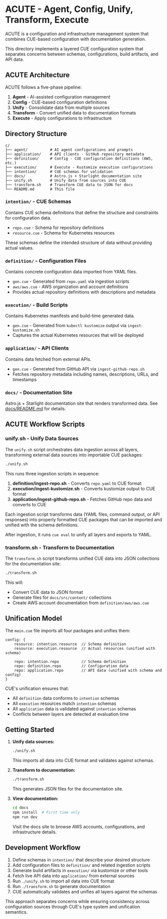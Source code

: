 # ACUTE - Agent, Config, Unify, Transform, Execute

ACUTE is a configuration and infrastructure management system that combines CUE-based configuration with documentation generation.

This directory implements a layered CUE configuration system that separates concerns between schemas, configurations, build artifacts, and API data.

## ACUTE Architecture

ACUTE follows a five-phase pipeline:

1. **Agent** - AI-assisted configuration management
2. **Config** - CUE-based configuration definitions
3. **Unify** - Consolidate data from multiple sources
4. **Transform** - Convert unified data to documentation formats
5. **Execute** - Apply configurations to infrastructure

## Directory Structure

```
c/
├── agent/          # AI agent configurations and prompts
├── application/    # API clients - GitHub repository metadata
├── definition/     # Config - CUE configuration definitions (AWS, etc.)
├── execution/      # Execute - Kustomize execution configurations
├── intention/      # CUE schemas for validation
├── docs/           # Astro.js + Starlight documentation site
├── unify.sh        # Unify data from sources into CUE
├── transform.sh    # Transform CUE data to JSON for docs
└── README.md       # This file
```

### `intention/` - CUE Schemas
Contains CUE schema definitions that define the structure and constraints for configuration data.

- `repo.cue` - Schema for repository definitions
- `resource.cue` - Schema for Kubernetes resources

These schemas define the intended structure of data without providing actual values.

### `definition/` - Configuration Files
Contains concrete configuration data imported from YAML files.

- `gen.cue` - Generated from `repo.yaml` via ingestion scripts
- `aws/aws.cue` - AWS organization and account definitions
- Provides actual repository definitions with descriptions and metadata

### `execution/` - Build Scripts
Contains Kubernetes manifests and build-time generated data.

- `gen.cue` - Generated from `kubectl kustomize` output via `ingest-kustomize.sh`
- Captures the actual Kubernetes resources that will be deployed

### `application/` - API Clients
Contains data fetched from external APIs.

- `gen.cue` - Generated from GitHub API via `ingest-github-repo.sh`
- Fetches repository metadata including names, descriptions, URLs, and timestamps

### `docs/` - Documentation Site
Astro.js + Starlight documentation site that renders transformed data. See [docs/README.md](docs/README.md) for details.

## ACUTE Workflow Scripts

### unify.sh - Unify Data Sources

The `unify.sh` script orchestrates data ingestion across all layers, transforming external data sources into importable CUE packages:

```bash
./unify.sh
```

This runs three ingestion scripts in sequence:

1. **definition/ingest-repo.sh** - Converts `repo.yaml` to CUE format
2. **execution/ingest-kustomize.sh** - Converts kustomize output to CUE format
3. **application/ingest-github-repo.sh** - Fetches GitHub repo data and converts to CUE

Each ingestion script transforms data (YAML files, command output, or API responses) into properly formatted CUE packages that can be imported and unified with the schema definitions.

After ingestion, it runs `cue eval` to unify all layers and exports to YAML.

### transform.sh - Transform to Documentation

The `transform.sh` script transforms unified CUE data into JSON collections for the documentation site:

```bash
./transform.sh
```

This will:
- Convert CUE data to JSON format
- Generate files for `docs/src/content/` collections
- Create AWS account documentation from `definition/aws/aws.cue`

## Unification Model

The `main.cue` file imports all four packages and unifies them:

```cue
config: {
    resource: intention.resource  // Schema definition
    resource: execution.resource  // Actual resources (unified with schema)

    repo: intention.repo          // Schema definition
    repo: definition.repo         // Configuration data
    repo: application.repo        // API data (unified with schema and config)
}
```

CUE's unification ensures that:
- All `definition` data conforms to `intention` schemas
- All `execution` resources match `intention` schemas
- All `application` data is validated against `intention` schemas
- Conflicts between layers are detected at evaluation time

## Getting Started

1. **Unify data sources:**
   ```bash
   ./unify.sh
   ```
   This imports all data into CUE format and validates against schemas.

2. **Transform to documentation:**
   ```bash
   ./transform.sh
   ```
   This generates JSON files for the documentation site.

3. **View documentation:**
   ```bash
   cd docs
   npm install  # First time only
   npm run dev
   ```
   Visit the docs site to browse AWS accounts, configurations, and infrastructure details.

## Development Workflow

1. Define schemas in `intention/` that describe your desired structure
2. Add configuration files to `definition/` and related ingestion scripts
3. Generate build artifacts in `execution/` via kustomize or other tools
4. Fetch live API data into `application/` from external sources
5. Run `./unify.sh` to import all data into CUE format
6. Run `./transform.sh` to generate documentation
7. CUE automatically validates and unifies all layers against the schemas

This approach separates concerns while ensuring consistency across configuration sources through CUE's type system and unification semantics.
